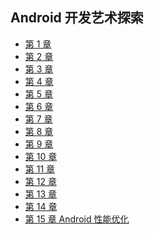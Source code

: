 ## Android 开发艺术探索

- [第 1 章]()
- [第 2 章]()
- [第 3 章]()
- [第 4 章]()
- [第 5 章]()
- [第 6 章]()
- [第 7 章]()
- [第 8 章]()
- [第 9 章]()
- [第 10 章]()
- [第 11 章]()
- [第 12 章]()
- [第 13 章]()
- [第 14 章]()
- [第 15 章 Android 性能优化](./chapter_15/readme.md)